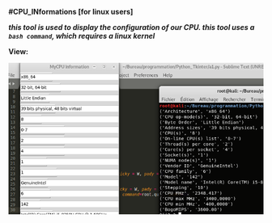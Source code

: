 **#CPU_INformations [for linux users]**

***this tool is used to display the configuration of our CPU.
this tool uses a ```bash command```, which requires a linux kernel***

**View:**

<img src="https://github.com/77r3q/PythonProject/blob/master/SYS/IMG/img_sys.png" width="600">
